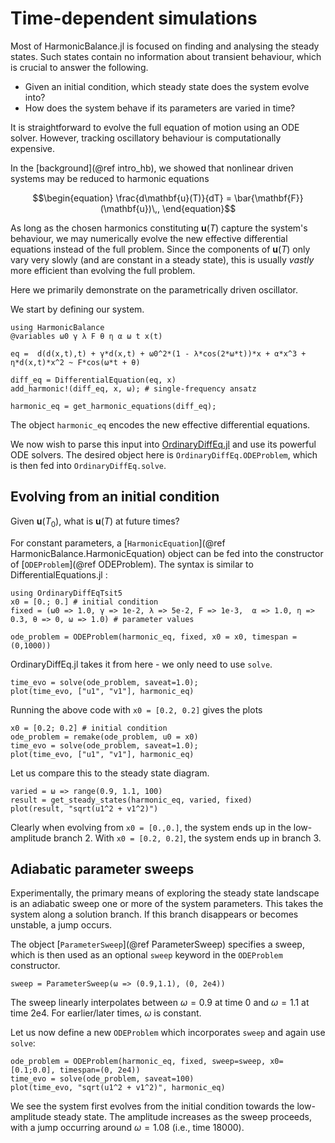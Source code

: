 # Time-dependent simulations

Most of HarmonicBalance.jl is focused on finding and analysing the steady states. Such states contain no information about transient behaviour, which is crucial to answer the following.

* Given an initial condition, which steady state does the system evolve into?
* How does the system behave if its parameters are varied in time?

It is straightforward to evolve the full equation of motion using an ODE solver. However, tracking oscillatory behaviour is computationally expensive.

In the [background](@ref intro_hb), we showed that nonlinear driven systems may be reduced to harmonic equations

```math
\begin{equation}
\frac{d\mathbf{u}(T)}{dT}  = \bar{\mathbf{F}} (\mathbf{u})\,,
\end{equation}
```

As long as the chosen harmonics constituting $\mathbf{u}(T)$ capture the system's behaviour, we may numerically evolve the new effective differential equations instead of the full problem. Since the components of $\mathbf{u}(T)$ only vary very slowly (and are constant in a steady state), this is usually _vastly_ more efficient than evolving the full problem.

Here we primarily demonstrate on the parametrically driven oscillator.

We start by defining our system.
```@example time_dependent
using HarmonicBalance
@variables ω0 γ λ F θ η α ω t x(t)

eq =  d(d(x,t),t) + γ*d(x,t) + ω0^2*(1 - λ*cos(2*ω*t))*x + α*x^3 + η*d(x,t)*x^2 ~ F*cos(ω*t + θ)

diff_eq = DifferentialEquation(eq, x)
add_harmonic!(diff_eq, x, ω); # single-frequency ansatz

harmonic_eq = get_harmonic_equations(diff_eq);
```

The object `harmonic_eq` encodes the new effective differential equations.

We now wish to parse this input into [OrdinaryDiffEq.jl](https://diffeq.sciml.ai/stable/) and use its powerful ODE solvers. The desired object here is `OrdinaryDiffEq.ODEProblem`, which is then fed into `OrdinaryDiffEq.solve`.

## Evolving from an initial condition

Given $\mathbf{u}(T_0)$, what is $\mathbf{u}(T)$ at future times?

For constant parameters, a [`HarmonicEquation`](@ref HarmonicBalance.HarmonicEquation) object can be fed into the constructor of [`ODEProblem`](@ref ODEProblem). The syntax is similar to DifferentialEquations.jl :
```@example time_dependent
using OrdinaryDiffEqTsit5
x0 = [0.; 0.] # initial condition
fixed = (ω0 => 1.0, γ => 1e-2, λ => 5e-2, F => 1e-3,  α => 1.0, η => 0.3, θ => 0, ω => 1.0) # parameter values

ode_problem = ODEProblem(harmonic_eq, fixed, x0 = x0, timespan = (0,1000))
```
OrdinaryDiffEq.jl takes it from here - we only need to use `solve`.

```@example time_dependent
time_evo = solve(ode_problem, saveat=1.0);
plot(time_evo, ["u1", "v1"], harmonic_eq)
```

Running the above code with `x0 = [0.2, 0.2]` gives the plots
```@example time_dependent
x0 = [0.2; 0.2] # initial condition
ode_problem = remake(ode_problem, u0 = x0)
time_evo = solve(ode_problem, saveat=1.0);
plot(time_evo, ["u1", "v1"], harmonic_eq)
```

Let us compare this to the steady state diagram.
```@example time_dependent
varied = ω => range(0.9, 1.1, 100)
result = get_steady_states(harmonic_eq, varied, fixed)
plot(result, "sqrt(u1^2 + v1^2)")
```

Clearly when evolving from `x0 = [0.,0.]`, the system ends up in the low-amplitude branch 2. With `x0 = [0.2, 0.2]`, the system ends up in branch 3.

## Adiabatic parameter sweeps

Experimentally, the primary means of exploring the steady state landscape is an adiabatic sweep one or more of the system parameters. This takes the system along a solution branch. If this branch disappears or becomes unstable, a jump occurs.

The object [`ParameterSweep`](@ref ParameterSweep) specifies a sweep, which is then used as an optional `sweep` keyword in the `ODEProblem` constructor.
```@example time_dependent
sweep = ParameterSweep(ω => (0.9,1.1), (0, 2e4))
```
The sweep linearly interpolates between $\omega = 0.9$ at time 0 and $\omega  = 1.1$ at time 2e4. For earlier/later times, $\omega$ is constant.

Let us now define a new `ODEProblem` which incorporates `sweep` and again use `solve`:
```@example time_dependent
ode_problem = ODEProblem(harmonic_eq, fixed, sweep=sweep, x0=[0.1;0.0], timespan=(0, 2e4))
time_evo = solve(ode_problem, saveat=100)
plot(time_evo, "sqrt(u1^2 + v1^2)", harmonic_eq)
```
We see the system first evolves from the initial condition towards the low-amplitude steady state. The amplitude increases as the sweep proceeds, with a jump occurring around $\omega = 1.08$ (i.e., time 18000).

